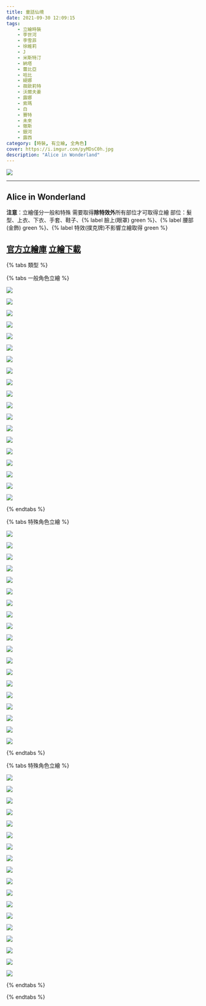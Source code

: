 ```yaml
---
title: 童話仙境
date: 2021-09-30 12:09:15
tags:
    - 立繪時裝
    - 李世河
    - 李雪菲
    - 徐維莉
    - J
    - 米斯特汀
    - 納塔
    - 蕾比亞
    - 哈比
    - 緹娜
    - 薇歐莉特
    - 沃爾夫姜
    - 露娜
    - 索瑪
    - 白
    - 賽特
    - 未來
    - 徹斯
    - 銀河
    - 露西
category: [時裝, 有立繪, 全角色]
cover: https://i.imgur.com/pyMDsC0h.jpg
description: "Alice in Wonderland"
---
```


![](https://ssl.nexon.com/s2/game/closers/2015/pds/044/1920x1080.jpg)

---
## Alice in Wonderland

**注意**：立繪僅分一般和特殊
需要取得**除特效外**所有部位才可取得立繪
部位：髮型、上衣、下衣、手套、鞋子、{% label 臉上(眼罩) green %}、{% label 腰部(金飾) green %}、{% label 特效(撲克牌)不影響立繪取得 green %}

[官方立繪庫](https://closers.nexon.com/Pds/FanSiteKit)
[立繪下載](https://closers.vod.nexoncdn.co.kr/site/fansitekit/Closers_FansiteKit_InWonderLand_210302_objaqz.zip)
---

{% tabs 類型 %}
<!-- tab 一般立繪-->
{% tabs 一般角色立繪 %}
<!-- tab 李世河(Seha)-->
[![](https://i.imgur.com/JlbLwCBh.jpg)](https://i.imgur.com/JlbLwCB.jpg)
<!-- endtab -->
<!-- tab 李雪菲(Seulbi)-->
[![](https://i.imgur.com/I54zgNNh.jpg)](https://i.imgur.com/I54zgNN.jpg)
<!-- endtab -->
<!-- tab 徐維莉(Yuri)-->
[![](https://i.imgur.com/dLYAXDIh.jpg)](https://i.imgur.com/dLYAXDI.jpg)
<!-- endtab -->
<!-- tab J-->
[![](https://i.imgur.com/wPvcKyJh.jpg)](https://i.imgur.com/wPvcKyJ.jpg)
<!-- endtab -->
<!-- tab 米斯特汀(Tein)-->
[![](https://i.imgur.com/8zFCQUVh.jpg)](https://i.imgur.com/8zFCQUV.jpg)
<!-- endtab -->
<!-- tab 納塔(Nata)-->
[![](https://i.imgur.com/uiraQP3h.jpg)](https://i.imgur.com/uiraQP3.jpg)
<!-- endtab -->
<!-- tab 蕾比雅(Levia)-->
[![](https://i.imgur.com/Mf5GNjBh.jpg)](https://i.imgur.com/Mf5GNjB.jpg)
<!-- endtab -->
<!-- tab 哈比(Harpy)-->
[![](https://i.imgur.com/A28RBsNh.jpg)](https://i.imgur.com/A28RBsN.jpg)
<!-- endtab -->
<!-- tab 緹娜(Tina)-->
[![](https://i.imgur.com/0uXTP3Hh.jpg)](https://i.imgur.com/0uXTP3H.jpg)
<!-- endtab -->
<!-- tab 薇歐莉特(Violet)-->
[![](https://i.imgur.com/Fm9iDzbh.jpg)](https://i.imgur.com/Fm9iDzb.jpg)
<!-- endtab -->
<!-- tab 沃爾夫姜(Wolfgang)-->
[![](https://i.imgur.com/Ch00GxSh.jpg)](https://i.imgur.com/Ch00GxS.jpg)
<!-- endtab -->
<!-- tab 露娜(Luna)-->
[![](https://i.imgur.com/MBOTnuJh.jpg)](https://i.imgur.com/MBOTnuJ.jpg)
<!-- endtab -->
<!-- tab 索瑪(Soma)-->
[![](https://i.imgur.com/xMezqKPh.jpg)](https://i.imgur.com/xMezqKP.jpg)
<!-- endtab -->
<!-- tab 白(Bai)-->
[![](https://i.imgur.com/T7z4Jlzh.jpg)](https://i.imgur.com/T7z4Jlz.jpg)
<!-- endtab -->
<!-- tab 賽特(Seth)-->
[![](https://i.imgur.com/PeWwODCh.jpg)](https://i.imgur.com/PeWwODC.jpg)
<!-- endtab -->
<!-- tab 未來(Mirae)-->
[![](https://i.imgur.com/GDoV0smh.jpg)](https://i.imgur.com/GDoV0sm.jpg)
<!-- endtab -->
<!-- tab 徹斯(Chulsoo)-->
[![](https://i.imgur.com/SwGw5LKh.jpg)](https://i.imgur.com/SwGw5LK.jpg)
<!-- endtab -->
<!-- tab 銀河(Eunha)-->
[![](https://i.imgur.com/g29bt9Bh.jpg)](https://i.imgur.com/g29bt9B.jpg)
<!-- endtab -->
<!-- tab 露西(Lucy)-->
[![](https://i.imgur.com/SAoSm7Fh.jpg)](https://i.imgur.com/SAoSm7F.jpg)
<!-- endtab -->
{% endtabs %}
<!-- endtab -->

<!-- tab 特殊立繪-->
{% tabs 特殊角色立繪 %}
<!-- tab 李世河(Seha)-->
[![](https://i.imgur.com/6wATbAuh.jpg)](https://i.imgur.com/6wATbAu.jpg)
<!-- endtab -->
<!-- tab 李雪菲(Seulbi)-->
[![](https://i.imgur.com/yeEPBPjh.jpg)](https://i.imgur.com/yeEPBPj.jpg)
<!-- endtab -->
<!-- tab 徐維莉(Yuri)-->
[![](https://i.imgur.com/cCy9HPRh.jpg)](https://i.imgur.com/cCy9HPR.jpg)
<!-- endtab -->
<!-- tab J-->
[![](https://i.imgur.com/OZa1QUyh.jpg)](https://i.imgur.com/OZa1QUy.jpg)
<!-- endtab -->
<!-- tab 米斯特汀(Tein)-->
[![](https://i.imgur.com/NOseOHwh.jpg)](https://i.imgur.com/NOseOHw.jpg)
<!-- endtab -->
<!-- tab 納塔(Nata)-->
[![](https://i.imgur.com/gs0UKlah.jpg)](https://i.imgur.com/gs0UKla.jpg)
<!-- endtab -->
<!-- tab 蕾比雅(Levia)-->
[![](https://i.imgur.com/H4O1BYch.jpg)](https://i.imgur.com/H4O1BYc.jpg)
<!-- endtab -->
<!-- tab 哈比(Harpy)-->
[![](https://i.imgur.com/ZZuSQwbh.jpg)](https://i.imgur.com/ZZuSQwb.jpg)
<!-- endtab -->
<!-- tab 緹娜(Tina)-->
[![](https://i.imgur.com/XUheAGwh.jpg)](https://i.imgur.com/XUheAGw.jpg)
<!-- endtab -->
<!-- tab 薇歐莉特(Violet)-->
[![](https://i.imgur.com/X5ulbvsh.jpg)](https://i.imgur.com/X5ulbvs.jpg)
<!-- endtab -->
<!-- tab 沃爾夫姜(Wolfgang)-->
[![](https://i.imgur.com/AXuBzIDh.jpg)](https://i.imgur.com/AXuBzID.jpg)
<!-- endtab -->
<!-- tab 露娜(Luna)-->
[![](https://i.imgur.com/XiFLTtSh.jpg)](https://i.imgur.com/XiFLTtS.jpg)
<!-- endtab -->
<!-- tab 索瑪(Soma)-->
[![](https://i.imgur.com/2vpGejdh.jpg)](https://i.imgur.com/2vpGejd.jpg)
<!-- endtab -->
<!-- tab 白(Bai)-->
[![](https://i.imgur.com/C3fAOlDh.jpg)](https://i.imgur.com/C3fAOlD.jpg)
<!-- endtab -->
<!-- tab 賽特(Seth)-->
[![](https://i.imgur.com/FaRAp9Xh.jpg)](https://i.imgur.com/FaRAp9X.jpg)
<!-- endtab -->
<!-- tab 未來(Mirae)-->
[![](https://i.imgur.com/EoiZklph.jpg)](https://i.imgur.com/EoiZklp.jpg)
<!-- endtab -->
<!-- tab 徹斯(Chulsoo)-->
[![](https://i.imgur.com/cuzFJRLh.jpg)](https://i.imgur.com/cuzFJRL.jpg)
<!-- endtab -->
<!-- tab 銀河(Eunha)-->
[![](https://i.imgur.com/TMKfLJjh.jpg)](https://i.imgur.com/TMKfLJj.jpg)
<!-- endtab -->
<!-- tab 露西(Lucy)-->
[![](https://i.imgur.com/RILubKeh.jpg)](https://i.imgur.com/RILubKe.jpg)
<!-- endtab -->
{% endtabs %}
<!-- endtab -->

<!-- tab 模組圖-->
{% tabs 特殊角色立繪 %}
<!-- tab 李世河(Seha)-->
[![](https://i.imgur.com/BRPsOEFh.png)](https://i.imgur.com/BRPsOEF.png)
<!-- endtab -->
<!-- tab 李雪菲(Seulbi)-->
[![](https://i.imgur.com/RNGLVIBh.png)](https://i.imgur.com/RNGLVIB.png)
<!-- endtab -->
<!-- tab 徐維莉(Yuri)-->
[![](https://i.imgur.com/jv1ZxWSh.png)](https://i.imgur.com/jv1ZxWS.png)
<!-- endtab -->
<!-- tab J-->
[![](https://i.imgur.com/zL8zyIjh.png)](https://i.imgur.com/zL8zyIj.png)
<!-- endtab -->
<!-- tab 米斯特汀(Tein)-->
[![](https://i.imgur.com/XotbxJRh.png)](https://i.imgur.com/XotbxJR.png)
<!-- endtab -->
<!-- tab 納塔(Nata)-->
[![](https://i.imgur.com/47FRI79h.png)](https://i.imgur.com/47FRI79.png)
<!-- endtab -->
<!-- tab 蕾比雅(Levia)-->
[![](https://i.imgur.com/iAjIKywh.png)](https://i.imgur.com/iAjIKyw.png)
<!-- endtab -->
<!-- tab 哈比(Harpy)-->
[![](https://i.imgur.com/AmHEPjph.png)](https://i.imgur.com/AmHEPjp.png)
<!-- endtab -->
<!-- tab 緹娜(Tina)-->
[![](https://i.imgur.com/IZi1Pm7h.png)](https://i.imgur.com/IZi1Pm7.png)
<!-- endtab -->
<!-- tab 薇歐莉特(Violet)-->
[![](https://i.imgur.com/ogrILUnh.png)](https://i.imgur.com/ogrILUn.png)
<!-- endtab -->
<!-- tab 沃爾夫姜(Wolfgang)-->
[![](https://i.imgur.com/tuhmv6qh.png)](https://i.imgur.com/tuhmv6q.png)
<!-- endtab -->
<!-- tab 露娜(Luna)-->
[![](https://i.imgur.com/oOYX4ybh.png)](https://i.imgur.com/oOYX4yb.png)
<!-- endtab -->
<!-- tab 索瑪(Soma)-->
[![](https://i.imgur.com/2GCQ6Cth.png)](https://i.imgur.com/2GCQ6Ct.png)
<!-- endtab -->
<!-- tab 白(Bai)-->
[![](https://i.imgur.com/Cdd83YDh.png)](https://i.imgur.com/Cdd83YD.png)
<!-- endtab -->
<!-- tab 賽特(Seth)-->
[![](https://i.imgur.com/ucEERS9h.png)](https://i.imgur.com/ucEERS9.png)
<!-- endtab -->
<!-- tab 未來(Mirae)-->
[![](https://i.imgur.com/jwGMNPDh.png)](https://i.imgur.com/jwGMNPD.png)
<!-- endtab -->
<!-- tab 徹斯(Chulsoo)-->
[![](https://i.imgur.com/oAMNh81h.png)](https://i.imgur.com/oAMNh81.png)
<!-- endtab -->
<!-- tab 銀河(Eunha)-->
[![](https://i.imgur.com/Hx2LVD3h.png)](https://i.imgur.com/Hx2LVD3.png)
<!-- endtab -->
<!-- tab 露西(Lucy)(尚無)-->

<!-- endtab -->
{% endtabs %}
<!-- endtab -->
{% endtabs %}
